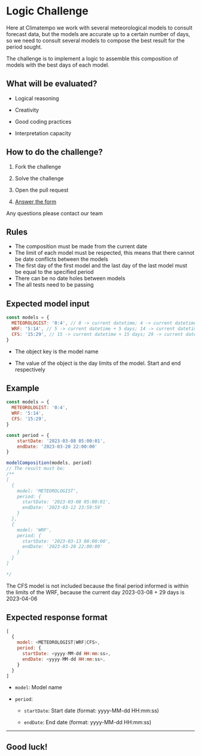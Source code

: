 # Logic Challenge

Here at Climatempo we work with several meteorological models to consult forecast data, but the models are accurate up to a certain number of days, so we need to consult several models to compose the best result for the period sought.

The challenge is to implement a logic to assemble this composition of models with the best days of each model.

## What will be evaluated?

- Logical reasoning

- Creativity

- Good coding practices

- Interpretation capacity

## How to do the challenge?

1. Fork the challenge

2. Solve the challenge

3. Open the pull request

4. [Answer the form](https://docs.google.com/forms/d/e/1FAIpQLSfPIwojh04iSxIrrOJSyrMvYcStLpoO3luR11ZxBY_pkWsjGA/viewform)

Any questions please contact our team

## Rules

- The composition must be made from the current date
- The limit of each model must be respected, this means that there cannot be date conflicts between the models
- The first day of the first model and the last day of the last model must be equal to the specified period
- There can be no date holes between models
- The all tests need to be passing

## Expected model input

```javascript
const models = {
  METEOROLOGIST: '0:4', // 0 -> current datetime; 4 -> current datetime + 4 days
  WRF: '5:14', // 5 -> current datetime + 5 days; 14 -> current datetime + 14 days
  CFS: '15:29', // 15 -> current datetime + 15 days; 29 -> current datetime + 29 days
}
```

- The object key is the model name

- The value of the object is the day limits of the model. Start and end respectively

## Example

```javascript
const models = {
  METEOROLOGIST: '0:4',
  WRF: '5:14',
  CFS: '15:29',
}

const period = {       
	startDate: '2023-03-08 05:00:01',
	endDate: '2023-03-20 22:00:00'
}

modelComposition(models, period)
// The result must be:
/**
[
  {
    model: 'METEOROLOGIST',
    period: {
      startDate: '2023-03-08 05:00:01',
      endDate: '2023-03-12 23:59:59'
    }
  },
  {
    model: 'WRF',
    period: {
      startDate: '2023-03-13 00:00:00',
      endDate: '2023-03-20 22:00:00'
    }
  }
]

*/
```
The CFS model is not included because the final period informed is within the limits of the WRF, 
because the current day 2023-03-08 + 29 days is 2023-04-06

## Expected response format

```javascript
[
  {
    model: <METEOROLOGIST|WRF|CFS>,
    period: {
      startDate: <yyyy-MM-dd HH:mm:ss>,
      endDate: <yyyy-MM-dd HH:mm:ss>,
    }
  }
]
```

- `model`: Model name

- `period`:

	- `startDate`: Start date (format: yyyy-MM-dd HH:mm:ss)
	
	- `endDate`: End date (format: yyyy-MM-dd HH:mm:ss)

-------------------------------------------------------------------------------------------------

## Good luck!
